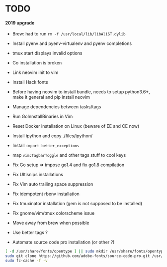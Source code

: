 # TODO

#### 2019 upgrade

- Brew: had to run `rm -f /usr/local/lib/libAliST.dylib`
- Install pyenv and pyenv-virtualenv and pyenv completions
- tmux start displays invalid options
- Go installation is broken
- Link neovim init to vim
- Install Hack fonts
- Before having neovim to install bundle, needs to setup python3.6+,
  make it general and pip install neovim

- Manage dependencies between tasks/tags
- Run GoInnstallBinaries in Vim
- Reset Docker installation on Linux (beware of EE and CE now)
- Install ipython and copy ./files/ipython/
- Install `import better_exceptions`
- map `vim:TagbarToggle` and other tags stuff to cool keys

- Fix Go setup => impose go1.4 and fix go1.8 compilation
- Fix Ultisnips installations
- Fix Vim auto trailing space suppression
- Fix idempotent rbenv installation
- Fix tmuxinator installation (gem is not supposed to be installed)
- Fix gnome/vim/tmux colorscheme issue

- Move away from brew when possible
- Use better tags ?

- Automate source code pro installation (or other ?)

```Bash
[ -d /usr/share/fonts/opentype ] || sudo mkdir /usr/share/fonts/opentype
sudo git clone https://github.com/adobe-fonts/source-code-pro.git /usr/share/fonts/opentype/scp
sudo fc-cache -f -v
```
